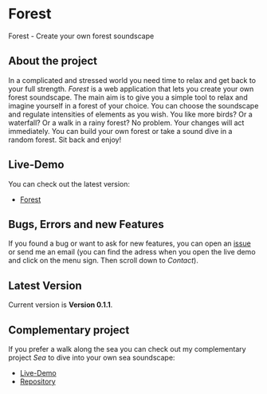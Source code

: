 # Forest
Forest - Create your own forest soundscape

## About the project
In a complicated and stressed world you need time to relax and get back to your full strength.
*Forest* is a web application that lets you create your own forest soundscape.
The main aim is to give you a simple tool to relax and imagine yourself in a forest of your choice. You can choose the soundscape and regulate intensities of elements as you wish. You like more birds? Or a waterfall? Or a walk in a rainy forest? No problem. Your changes will act immediately. You can build your own forest or take a sound dive in a random forest. Sit back and enjoy!

## Live-Demo
You can check out the latest version:
* [Forest](https://moritzott.github.io/forest/)

## Bugs, Errors and new Features
If you found a bug or want to ask for new features, you can open an [issue](https://github.com/moritzott/forest/issues) or send me an email (you can find the adress when you open the live demo and click on the menu sign. Then scroll down to *Contact*).

## Latest Version
Current version is **Version 0.1.1**.

## Complementary project
If you prefer a walk along the sea you can check out my complementary project *Sea* to dive into your own sea soundscape:
* [Live-Demo](https://moritzott.github.io/sea/)
* [Repository](https://github.com/moritzott/sea) 
